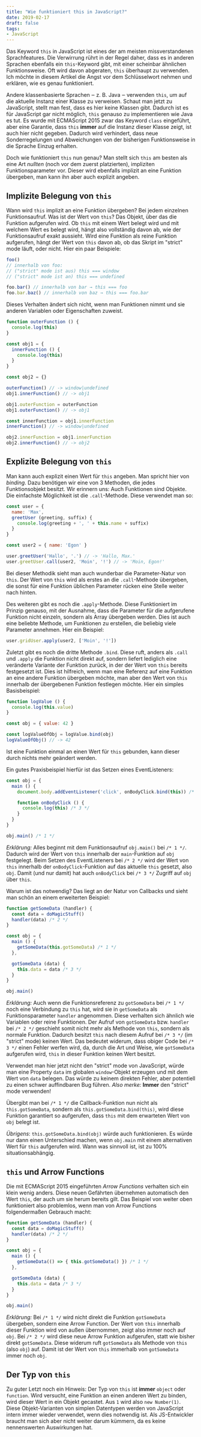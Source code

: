 ```yaml
---
title: "Wie funktioniert this in JavaScript?"
date: 2019-02-17
draft: false
tags:
- JavaScript
---
```


Das Keyword `this` in JavaScript ist eines der am meisten missverstandenen Sprachfeatures. Die Verwirrung rührt in der Regel daher, dass es in anderen Sprachen ebenfalls ein `this`-Keyword gibt, mit einer scheinbar ähnlichen Funktionsweise. Oft wird davon abgeraten, `this` überhaupt zu verwenden. Ich möchte in diesem Artikel die Angst vor dem Schlüsselwort nehmen und erklären, wie es genau funktioniert.

Andere klassenbasierte Sprachen ‒ z. B. Java ‒ verwenden `this`, um auf die aktuelle Instanz einer Klasse zu verweisen. Schaut man jetzt zu JavaScript, stellt man fest, dass es hier keine Klassen gibt. Dadurch ist es für JavaScript gar nicht möglich, `this` genauso zu implementieren wie Java es tut. Es wurde mit ECMAScript 2015 zwar das Keyword `class` eingeführt, aber eine Garantie, dass `this` **immer** auf die Instanz dieser Klasse zeigt, ist auch hier nicht gegeben. Dadurch wird verhindert, dass neue Sonderregelungen und Abweichungen von der bisherigen Funktionsweise in die Sprache Einzug erhalten.

Doch wie funktioniert `this` nun genau? Man stellt sich `this` am besten als eine Art *nullten* (noch vor dem zuerst platzierten), impliziten Funktionsparameter vor. Dieser wird ebenfalls implizit an eine Funktion übergeben, man kann ihn aber auch explizit angeben.

## Implizite Belegung von `this`

Wann wird `this` implizit an eine Funktion übergeben? Bei jedem einzelnen Funktionsaufruf. Was ist der Wert von `this`? Das Objekt, über das die Funktion aufgerufen wird. Ob `this` mit einem Wert belegt wird und mit welchem Wert es belegt wird, hängt also vollständig davon ab, wie der Funktionsaufruf exakt aussieht. Wird eine Funktion als reine Funktion aufgerufen, hängt der Wert von `this` davon ab, ob das Skript im "strict" mode läuft, oder nicht. Hier ein paar Beispiele:

~~~ js
foo()
// innerhalb von foo:
// ("strict" mode ist aus) this === window
// ("strict" mode ist an) this === undefined

foo.bar() // innerhalb von bar → this === foo
foo.bar.baz() // innerhalb von baz → this === foo.bar
~~~

Dieses Verhalten ändert sich nicht, wenn man Funktionen nimmt und sie anderen Variablen oder Eigenschaften zuweist.

~~~ js
function outerFunction () {
  console.log(this)
}

const obj1 = {
  innerFunction () {
    console.log(this)
  }
}

const obj2 = {}

outerFunction() // -> window|undefined
obj1.innerFunction() // -> obj1

obj1.outerFunction = outerFunction
obj1.outerFunction() // -> obj1

const innerFunction = obj1.innerFunction
innerFunction() // -> window|undefined

obj2.innerFunction = obj1.innerFunction
obj2.innerFunction() // -> obj2
~~~

## Explizite Belegung von `this`

Man kann auch explizit einen Wert für `this` angeben. Man spricht hier von *binding*. Dazu benötigen wir eine von 3 Methoden, die jedes Funktionsobjekt besitzt. Wir erinnern uns: Auch Funktionen sind Objekte. Die einfachste Möglichkeit ist die `.call`-Methode. Diese verwendet man so:

~~~ js
const user = {
  name: 'Max',
  greetUser (greeting, suffix) {
    console.log(greeting + ', ' + this.name + suffix)
  }
}

const user2 = { name: 'Egon' }

user.greetUser('Hallo', '.') // -> 'Hallo, Max.'
user.greetUser.call(user2, 'Moin', '!') // -> 'Moin, Egon!'
~~~

Bei dieser Methodik sieht man auch wunderbar die Parameter-Natur von `this`. Der Wert von `this` wird als erstes an die `.call`-Methode übergeben, die sonst für eine Funktion üblichen Parameter rücken eine Stelle weiter nach hinten.

Des weiteren gibt es noch die `.apply`-Methode. Diese Funktioniert im Prinzip genauso, mit der Ausnahme, dass die Parameter für die aufgerufene Funktion nicht einzeln, sondern als Array übergeben werden. Dies ist auch eine beliebte Methode, um Funktionen zu erstellen, die beliebig viele Parameter annehmen. Hier ein Beispiel:

~~~ js
user.gridUser.apply(user2, ['Moin', '!'])
~~~

Zuletzt gibt es noch die dritte Methode `.bind`. Diese ruft, anders als `.call` und `.apply` die Funktion nicht direkt auf, sondern liefert lediglich eine veränderte Variante der Funktion zurück, in der der Wert von `this` bereits festgesetzt ist. Dies ist hilfreich, wenn man eine Referenz auf eine Funktion an eine andere Funktion übergeben möchte, man aber den Wert von `this` innerhalb der übergebenen Funktion festlegen möchte. Hier ein simples Basisbeispiel:

~~~ js
function logValue () {
  console.log(this.value)
}

const obj = { value: 42 }

const logValueOfObj = logValue.bind(obj)
logValueOfObj() // -> 42
~~~

Ist eine Funktion einmal an einen Wert für `this` gebunden, kann dieser durch nichts mehr geändert werden.

Ein gutes Praxisbeispiel hierfür ist das Setzen eines EventListeners:

~~~ js
const obj = {
  main () {
    document.body.addEventListener('click', onBodyClick.bind(this)) /* 2 */

    function onBodyClick () {
      console.log(this) /* 3 */
    }
  }
}

obj.main() /* 1 */
~~~

*Erklärung:* Alles beginnt mit dem Funktionsaufruf `obj.main()` bei `/* 1 */`. Dadurch wird der Wert von `this` innerhalb der `main`-Funktion auf `obj` festgelegt. Beim Setzen des EventListeners bei `/* 2 */` wird der Wert von `this` innerhalb der `onBodyClick`-Funktion auf das aktuelle `this` gesetzt, also `obj`. Damit (und nur damit) hat auch `onBodyClick` bei `/* 3 */` Zugriff auf `obj` über `this`.

Warum ist das notwendig? Das liegt an der Natur von Callbacks und sieht man schön an einem erweiterten Beispiel:

~~~ js
function getSomeData (handler) {
  const data = doMagicStuff()
  handler(data) /* 2 */
}

const obj = {
  main () {
    getSomeData(this.gotSomeData) /* 1 */
  },

  gotSomeData (data) {
    this.data = data /* 3 */
  }
}

obj.main()
~~~

*Erklärung:* Auch wenn die Funktionsreferenz zu `gotSomeData` bei `/* 1 */` noch eine Verbindung zu `this` hat, wird sie in `getSomeData` als Funktionsparameter `handler` angenommen. Diese verhalten sich ähnlich wie Variablen oder reine Funktionen. Der Aufruf von `gotSomeData` bzw. `handler` bei `/* 2 */` geschieht somit nicht mehr als Methode von `this`, sondern als normale Funktion. Dadurch besitzt `this` nach diesem Aufruf bei `/* 3 */` (im "strict" mode) keinen Wert. Das bedeutet widerum, dass obiger Code bei `/* 3 */` einen Fehler werfen wird, da, durch die Art und Weise, wie `gotSomeData` aufgerufen wird, `this` in dieser Funktion keinen Wert besitzt.

Verwendet man hier jetzt nicht den "strict" mode von JavaScript, würde man eine Property `data` im globalen `window`-Objekt erzeugen und mit dem Wert von `data` belegen. Das würde zu keinem direkten Fehler, aber potentiell zu einen schwer auffindbaren Bug führen. *Also merke:* **Immer** den "strict" mode verwenden!

Übergibt man bei `/* 1 */` die Callback-Funktion nun nicht als `this.gotSomeData`, sondern als `this.gotSomeData.bind(this)`, wird diese Funktion garantiert so aufgerufen, dass `this` mit dem erwarteten Wert von `obj` belegt ist.

*Übrigens*: `this.gotSomeData.bind(obj)` würde auch funktionieren. Es würde nur dann einen Unterschied machen, wenn `obj.main` mit einem alternativen Wert für `this` aufgerufen wird. Wann was sinnvoll ist, ist zu 100% situationsabhängig.

## `this` und Arrow Functions

Die mit ECMAScript 2015 eingeführten *Arrow Functions* verhalten sich ein klein wenig anders. Diese neuen Gefährten übernehmen automatisch den Wert `this`, der auch um sie herum bereits gilt. Das Beispiel von weiter oben funktioniert also problemlos, wenn man von Arrow Functions folgendermaßen Gebrauch macht:

~~~ js
function getSomeData (handler) {
  const data = doMagicStuff()
  handler(data) /* 2 */
}

const obj = {
  main () {
    getSomeData(() => { this.gotSomeData() }) /* 1 */
  },

  gotSomeData (data) {
    this.data = data /* 3 */
  }
}

obj.main()
~~~

*Erklärung:* Bei `/* 1 */` wird nicht direkt die Funktion `gotSomeData` übergeben, sondern eine Arrow Function. Der Wert von `this` innerhalb dieser Funktion wird von außen übernommen, zeigt also immer noch auf `obj`. Bei `/* 2 */` wird diese neue Arrow Funktion aufgerufen, statt wie bisher direkt `gotSomeData`. Diese widerum ruft `gotSomeData` als Methode von `this` (also `obj`) auf. Damit ist der Wert von `this` immerhalb von `gotSomeData` immer noch `obj`.

## Der Typ von `this`

Zu guter Letzt noch ein Hinweis: Der Typ von `this` ist **immer** `object` oder `function`. Wird versucht, eine Funktion an einen anderen Wert zu binden, wird dieser Wert in ein Objekt gecastet. Aus `1` wird also `new Number(1)`. Diese Objekt-Varianten von simplen Datentypen werden von JavaScript intern immer wieder verwendet, wenn dies notwendig ist. Als JS-Entwickler braucht man sich aber nicht weiter darum kümmern, da es keine nennenswerten Auswirkungen hat.